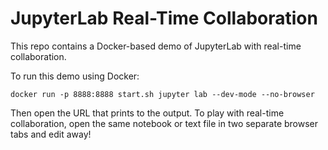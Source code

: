 # JupyterLab Real-Time Collaboration

This repo contains a Docker-based demo of JupyterLab with real-time collaboration.

To run this demo using Docker:

```
docker run -p 8888:8888 start.sh jupyter lab --dev-mode --no-browser
```

Then open the URL that prints to the output. To play with real-time collaboration,
open the same notebook or text file in two separate browser tabs and edit away!